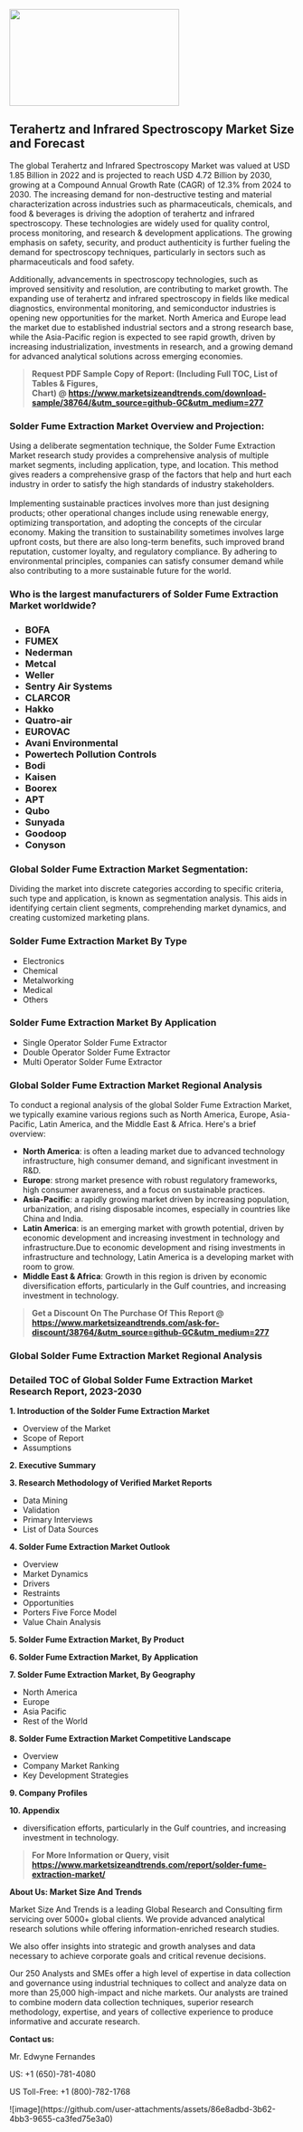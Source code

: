<p><img class="alignnone size-medium wp-image-20088" src="https://ffe5etoiles.com/wp-content/uploads/2024/12/MST1-300x171.png" alt="" width="300" height="171" /></p><h2>Terahertz and Infrared Spectroscopy Market Size and Forecast</h2><p>The global Terahertz and Infrared Spectroscopy Market was valued at USD 1.85 Billion in 2022 and is projected to reach USD 4.72 Billion by 2030, growing at a Compound Annual Growth Rate (CAGR) of 12.3% from 2024 to 2030. The increasing demand for non-destructive testing and material characterization across industries such as pharmaceuticals, chemicals, and food & beverages is driving the adoption of terahertz and infrared spectroscopy. These technologies are widely used for quality control, process monitoring, and research & development applications. The growing emphasis on safety, security, and product authenticity is further fueling the demand for spectroscopy techniques, particularly in sectors such as pharmaceuticals and food safety.</p><p>Additionally, advancements in spectroscopy technologies, such as improved sensitivity and resolution, are contributing to market growth. The expanding use of terahertz and infrared spectroscopy in fields like medical diagnostics, environmental monitoring, and semiconductor industries is opening new opportunities for the market. North America and Europe lead the market due to established industrial sectors and a strong research base, while the Asia-Pacific region is expected to see rapid growth, driven by increasing industrialization, investments in research, and a growing demand for advanced analytical solutions across emerging economies.</p></p><blockquote id="" class=""><strong>Request PDF Sample Copy of Report: (Including Full TOC, List of Tables &amp; Figures, Chart)&nbsp;@&nbsp;<strong><a href="https://www.marketsizeandtrends.com/download-sample/38764/&utm_source=github-GC&utm_medium=277" target="_blank">https://www.marketsizeandtrends.com/download-sample/38764/&utm_source=github-GC&utm_medium=277</a></strong></strong></blockquote><h3 id="" class="">Solder Fume Extraction Market&nbsp;Overview and Projection:</h3><p id="" class="">Using a deliberate segmentation technique, the Solder Fume Extraction Market research study provides a comprehensive analysis of multiple market segments, including application, type, and location. This method gives readers a comprehensive grasp of the factors that help and hurt each industry in order to satisfy the high standards of industry stakeholders. <br /> <br />Implementing sustainable practices involves more than just designing products; other operational changes include using renewable energy, optimizing transportation, and adopting the concepts of the circular economy. Making the transition to sustainability sometimes involves large upfront costs, but there are also long-term benefits, such improved brand reputation, customer loyalty, and regulatory compliance. By adhering to environmental principles, companies can satisfy consumer demand while also contributing to a more sustainable future for the world.</p><h3 id="" class="">Who is the largest manufacturers of&nbsp;Solder Fume Extraction Market worldwide?</h3><h3 class=""><p><ul><li>BOFA </li><li> FUMEX </li><li> Nederman </li><li> Metcal </li><li> Weller </li><li> Sentry Air Systems </li><li> CLARCOR </li><li> Hakko </li><li> Quatro-air </li><li> EUROVAC </li><li> Avani Environmental </li><li> Powertech Pollution Controls </li><li> Bodi </li><li> Kaisen </li><li> Boorex </li><li> APT </li><li> Qubo </li><li> Sunyada </li><li> Goodoop </li><li> Conyson</li></ul></p></h3><h3 id="" class="">Global&nbsp;Solder Fume Extraction Market Segmentation:</h3><p id="" class="">Dividing the market into discrete categories according to specific criteria, such type and application, is known as segmentation analysis. This aids in identifying certain client segments, comprehending market dynamics, and creating customized marketing plans.</p><h3 id="" class="">Solder Fume Extraction Market&nbsp;By Type</h3><p><p><ul><li>Electronics </li><li> Chemical </li><li> Metalworking </li><li> Medical </li><li> Others</p></li></ul></p></p><h3 id="" class="">Solder Fume Extraction Market&nbsp;By Application</h3><p class=""><p><ul><li>Single Operator Solder Fume Extractor </li><li> Double Operator Solder Fume Extractor </li><li> Multi Operator Solder Fume Extractor</li></ul></p></p><h3 id="" class="">Global Solder Fume Extraction Market Regional Analysis</h3><p id="" class="">To conduct a regional analysis of the global Solder Fume Extraction Market, we typically examine various regions such as North America, Europe, Asia-Pacific, Latin America, and the Middle East &amp; Africa. Here's a brief overview:</p><ul><li><strong>North America</strong>: is often a leading market due to advanced technology infrastructure, high consumer demand, and significant investment in R&amp;D.</li><li><strong>Europe</strong>: strong market presence with robust regulatory frameworks, high consumer awareness, and a focus on sustainable practices.</li><li><strong>Asia-Pacific</strong>: a rapidly growing market driven by increasing population, urbanization, and rising disposable incomes, especially in countries like China and India.</li><li><strong>Latin America</strong>: is an emerging market with growth potential, driven by economic development and increasing investment in technology and infrastructure.Due to economic development and rising investments in infrastructure and technology, Latin America is a developing market with room to grow.</li><li><strong>Middle East &amp; Africa</strong>: Growth in this region is driven by economic diversification efforts, particularly in the Gulf countries, and increasing investment in technology.</li></ul><blockquote id="" class=""><strong>Get a Discount On The Purchase Of This Report @ <strong><a href="https://www.marketsizeandtrends.com/ask-for-discount/38764/&utm_source=github-GC&utm_medium=277" target="_blank">https://www.marketsizeandtrends.com/ask-for-discount/38764/&utm_source=github-GC&utm_medium=277</a></strong></strong></blockquote><h3 id="" class="">Global Solder Fume Extraction Market Regional Analysis</h3><h3 id="" class="">Detailed TOC of Global Solder Fume Extraction Market Research Report, 2023-2030</h3><p id="" class=""><strong>1. Introduction of the Solder Fume Extraction Market</strong></p><ul><li>Overview of the Market</li><li>Scope of Report</li><li>Assumptions</li></ul><p id="" class=""><strong>2. Executive Summary</strong></p><p id="" class=""><strong>3. Research Methodology of Verified Market Reports</strong></p><ul><li>Data Mining</li><li>Validation</li><li>Primary Interviews</li><li>List of Data Sources</li></ul><p id="" class=""><strong>4. Solder Fume Extraction Market Outlook</strong></p><ul><li>Overview</li><li>Market Dynamics</li><li>Drivers</li><li>Restraints</li><li>Opportunities</li><li>Porters Five Force Model</li><li>Value Chain Analysis</li></ul><p id="" class=""><strong>5. Solder Fume Extraction Market, By Product</strong></p><p id="" class=""><strong>6. Solder Fume Extraction Market, By Application</strong></p><p id="" class=""><strong>7. Solder Fume Extraction Market, By Geography</strong></p><ul><li>North America</li><li>Europe</li><li>Asia Pacific</li><li>Rest of the World</li></ul><p id="" class=""><strong>8. Solder Fume Extraction Market Competitive Landscape</strong></p><ul><li>Overview</li><li>Company Market Ranking</li><li>Key Development Strategies</li></ul><p id="" class=""><strong>9. Company Profiles</strong></p><p id="" class=""><strong>10. Appendix</strong></p><ul><li>diversification efforts, particularly in the Gulf countries, and increasing investment in technology.</li></ul><blockquote id="" class=""><strong>For More Information or Query, visit <strong><strong><a href="https://www.marketsizeandtrends.com/report/solder-fume-extraction-market/" target="_blank">https://www.marketsizeandtrends.com/report/solder-fume-extraction-market/</a></strong></strong></strong></blockquote><p id="" class=""><strong>About Us: Market Size And Trends</strong></p><p id="" class="">Market Size And Trends is a leading Global Research and Consulting firm servicing over 5000+ global clients. We provide advanced analytical research solutions while offering information-enriched research studies.</p><p id="" class="">We also offer insights into strategic and growth analyses and data necessary to achieve corporate goals and critical revenue decisions.</p><p id="" class="">Our 250 Analysts and SMEs offer a high level of expertise in data collection and governance using industrial techniques to collect and analyze data on more than 25,000 high-impact and niche markets. Our analysts are trained to combine modern data collection techniques, superior research methodology, expertise, and years of collective experience to produce informative and accurate research.</p><p id="" class=""><strong>Contact us:</strong></p><p id="" class="">Mr. Edwyne Fernandes</p><p id="" class="">US: +1 (650)-781-4080</p><p id="" class="">US Toll-Free: +1 (800)-782-1768</p>
![image](https://github.com/user-attachments/assets/86e8adbd-3b62-4bb3-9655-ca3fed75e3a0)
